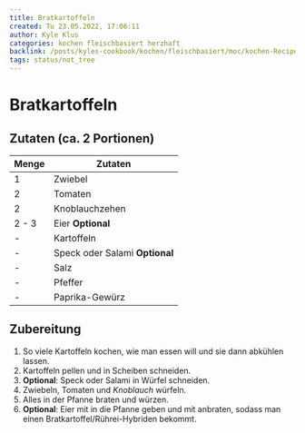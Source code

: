 ```yaml
---
title: Bratkartoffeln
created: Tu 23.05.2022, 17:06:11
author: Kyle Klus
categories: kochen fleischbasiert herzhaft
backlink: /posts/kyles-cookbook/kochen/fleischbasiert/moc/kochen-Recipes.html
tags: status/not_tree
---
```


# Bratkartoffeln

## Zutaten (ca. 2 Portionen)

| Menge            | Zutaten                        |
| ---------------- | ------------------------------ |
| 1                | Zwiebel                        |
| 2                | Tomaten                        |
| 2                | Knoblauchzehen                 |
| 2 - 3              | Eier **Optional**              |
| -                | Kartoffeln                     |
| -                | Speck oder Salami **Optional** |
| -                | Salz                           |
| -                | Pfeffer                        |
| -                | Paprika-Gewürz                 |

## Zubereitung

1. So viele Kartoffeln kochen, wie man essen will und sie dann abkühlen lassen.
2. Kartoffeln pellen und in Scheiben schneiden.
3. **Optional**: Speck oder Salami in Würfel schneiden.
4. Zwiebeln, Tomaten und *Knoblauch* würfeln.
5. Alles in der Pfanne braten und würzen.
6. **Optional**: Eier mit in die Pfanne geben und mit anbraten, sodass man einen Bratkartoffel/Rührei-Hybriden bekommt.
